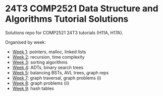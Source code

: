 # 24T3 COMP2521 Data Structure and Algorithms Tutorial Solutions

Solutions repo for COMP2521 24T3 tutorials (H11A, H17A).

Organised by week:

* [Week 1](week01): pointers, malloc, linked lists
* [Week 2](week02): recursion, time complexity
* [Week 3](week03): sorting algorithms
* [Week 4](week04): ADTs, binary search trees
* [Week 5](week05): balancing BSTs, AVL trees, graph reps
* [Week 7](week07): graph traversal, graph problems (i)
* [Week 8](week08): graph problems (ii)
* [Week 9](week09): hash tables

